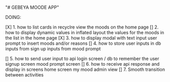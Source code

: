 "# GEBEYA MOODE APP" 

DOING:

[X] 1. how to list cards in recyclre view
	     the moods on the home page
[]  2. how to display dynamic values in inflated layout
	    the values for the moods in the list in the home page
[X] 3. how to display modal with text input
	     user prompt to insert moods and/or reasons
[]  4. how to store user inputs in db
	    inputs from sign up
	    inputs from mood prompt


[]  5. how to send user input to api
	    login screen / db to remember the user
	    signup screen
	    mood prompt screen
[]  6. how to receive api response and display in screens
	    home screen
	    my mood
	    admin view
[]  7. Smooth transition between activities
